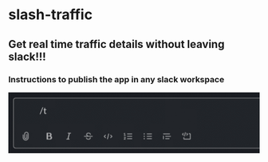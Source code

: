 # slash-traffic

## Get real time traffic details without leaving slack!!!

### Instructions to publish the app in any slack workspace

![demo](demo/animated.gif)
